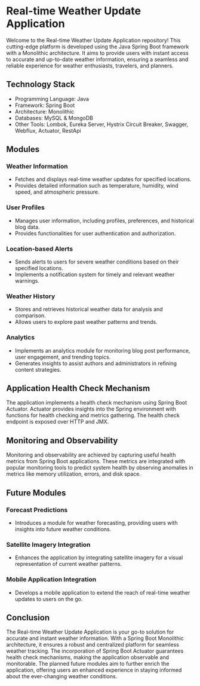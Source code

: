 # Real-time Weather Update Application

Welcome to the Real-time Weather Update Application repository! This cutting-edge platform is developed using the Java Spring Boot framework with a Monolithic architecture. It aims to provide users with instant access to accurate and up-to-date weather information, ensuring a seamless and reliable experience for weather enthusiasts, travelers, and planners.

## Technology Stack

- Programming Language: Java
- Framework: Spring Boot
- Architecture: Monolithic
- Databases: MySQL & MongoDB
- Other Tools: Lombok, Eureka Server, Hystrix Circuit Breaker, Swagger, Webflux, Actuator, RestApi

## Modules

### Weather Information
- Fetches and displays real-time weather updates for specified locations.
- Provides detailed information such as temperature, humidity, wind speed, and atmospheric pressure.

### User Profiles
- Manages user information, including profiles, preferences, and historical blog data.
- Provides functionalities for user authentication and authorization.

### Location-based Alerts
- Sends alerts to users for severe weather conditions based on their specified locations.
- Implements a notification system for timely and relevant weather warnings.

### Weather History
- Stores and retrieves historical weather data for analysis and comparison.
- Allows users to explore past weather patterns and trends.

### Analytics
- Implements an analytics module for monitoring blog post performance, user engagement, and trending topics.
- Generates insights to assist authors and administrators in refining content strategies.

## Application Health Check Mechanism

The application implements a health check mechanism using Spring Boot Actuator. Actuator provides insights into the Spring environment with functions for health checking and metrics gathering. The health check endpoint is exposed over HTTP and JMX.

## Monitoring and Observability

Monitoring and observability are achieved by capturing useful health metrics from Spring Boot applications. These metrics are integrated with popular monitoring tools to predict system health by observing anomalies in metrics like memory utilization, errors, and disk space.

## Future Modules

### Forecast Predictions
- Introduces a module for weather forecasting, providing users with insights into future weather conditions.

### Satellite Imagery Integration
- Enhances the application by integrating satellite imagery for a visual representation of current weather patterns.

### Mobile Application Integration
- Develops a mobile application to extend the reach of real-time weather updates to users on the go.

## Conclusion

The Real-time Weather Update Application is your go-to solution for accurate and instant weather information. With a Spring Boot Monolithic architecture, it ensures a robust and centralized platform for seamless weather tracking. The incorporation of Spring Boot Actuator guarantees health check mechanisms, making the application observable and monitorable. The planned future modules aim to further enrich the application, offering users an enhanced experience in staying informed about the ever-changing weather conditions.

